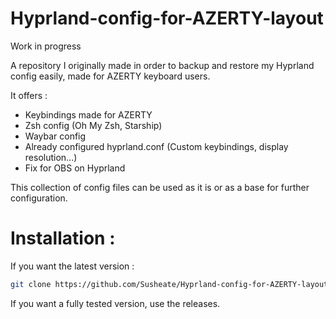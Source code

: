 # Hyprland-config-for-AZERTY-layout

Work in progress 

A repository I originally made in order to backup and restore my Hyprland config easily, made for AZERTY keyboard users.

It offers :
- Keybindings made for AZERTY
- Zsh config (Oh My Zsh, Starship)
- Waybar config
- Already configured hyprland.conf (Custom keybindings, display resolution...)
- Fix for OBS on Hyprland

This collection of config files can be used as it is or as a base for further configuration.

# Installation :

If you want the latest version :

```bash
git clone https://github.com/Susheate/Hyprland-config-for-AZERTY-layout.git && cd Hyprland-config-for-AZERTY-layout && sh install.sh
```

If you want a fully tested version, use the releases.
